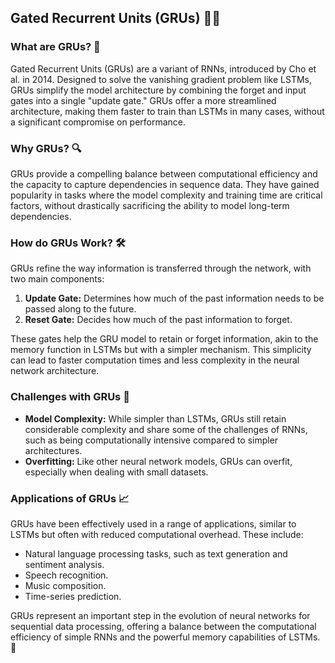 ## Gated Recurrent Units (GRUs) 🧠💡

### What are GRUs? 🤔

Gated Recurrent Units (GRUs) are a variant of RNNs, introduced by Cho et al. in 2014. Designed to solve the vanishing gradient problem like LSTMs, GRUs simplify the model architecture by combining the forget and input gates into a single "update gate." GRUs offer a more streamlined architecture, making them faster to train than LSTMs in many cases, without a significant compromise on performance.

### Why GRUs? 🔍

GRUs provide a compelling balance between computational efficiency and the capacity to capture dependencies in sequence data. They have gained popularity in tasks where the model complexity and training time are critical factors, without drastically sacrificing the ability to model long-term dependencies.

### How do GRUs Work? 🛠️

GRUs refine the way information is transferred through the network, with two main components:

1. **Update Gate:** Determines how much of the past information needs to be passed along to the future.
2. **Reset Gate:** Decides how much of the past information to forget.

These gates help the GRU model to retain or forget information, akin to the memory function in LSTMs but with a simpler mechanism. This simplicity can lead to faster computation times and less complexity in the neural network architecture.

### Challenges with GRUs 🚧

- **Model Complexity:** While simpler than LSTMs, GRUs still retain considerable complexity and share some of the challenges of RNNs, such as being computationally intensive compared to simpler architectures.
- **Overfitting:** Like other neural network models, GRUs can overfit, especially when dealing with small datasets.

### Applications of GRUs 📈

GRUs have been effectively used in a range of applications, similar to LSTMs but often with reduced computational overhead. These include:

- Natural language processing tasks, such as text generation and sentiment analysis.
- Speech recognition.
- Music composition.
- Time-series prediction.

GRUs represent an important step in the evolution of neural networks for sequential data processing, offering a balance between the computational efficiency of simple RNNs and the powerful memory capabilities of LSTMs. 🚀
